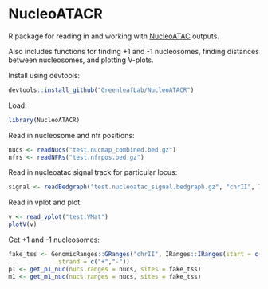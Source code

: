 # NucleoATACR
R package for reading in and working with [NucleoATAC](https://github.com/GreenleafLab/NucleoATAC) outputs.

Also includes functions for finding +1 and -1 nucleosomes, finding distances between nucleosomes, and plotting V-plots.

Install using devtools:
```R
devtools::install_github("GreenleafLab/NucleoATACR")
```

Load:
```R
library(NucleoATACR)
```

Read in nucleosome and nfr positions:
```R
nucs <- readNucs("test.nucmap_combined.bed.gz")
nfrs <- readNFRs("test.nfrpos.bed.gz")
```

Read in nucleoatac signal track for particular locus:
```R
signal <- readBedgraph("test.nucleoatac_signal.bedgraph.gz", "chrII", 706551, 707705)
```

Read in vplot and plot:
```R
v <- read_vplot("test.VMat")
plotV(v)
```

Get +1 and -1 nucleosomes:
```R
fake_tss <- GenomicRanges::GRanges("chrII", IRanges::IRanges(start = c(707200,707500), width = 1), 
              strand = c("+","-")) 
p1 <- get_p1_nuc(nucs.ranges = nucs, sites = fake_tss)
m1 <- get_m1_nuc(nucs.ranges = nucs, sites = fake_tss)
```







